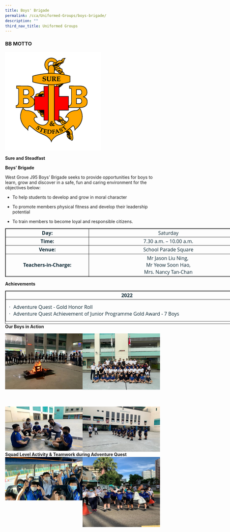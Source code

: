 ```yaml
---
title: Boys' Brigade
permalink: /cca/Uniformed-Groups/boys-brigade/
description: ""
third_nav_title: Uniformed Groups
---
```

### BB MOTTO
![](/images/Until%202022_Pictures/Boys%20Brigade%20Logo.png)

**Sure and Steadfast**

  **Boys’ Brigade**

West Grove J95 Boys’ Brigade seeks to provide opportunities for boys to learn, grow and discover in a safe, fun and caring environment for the objectives below:

* To help students to develop and grow in moral character

* To promote members physical fitness and develop their leadership potential
 
* To train members to become loyal and responsible citizens.

<table style="margin: 0px; outline: 0px; padding: 0px; width: 791px; border: 1pt solid rgb(42, 42, 42); height: 158px;" width="804" cellpadding="0" cellspacing="3" border="1" class="MsoNormalTable"><tbody style="margin: 0px; outline: 0px; padding: 0px;"><tr style="margin: 0px; outline: 0px; padding: 0px;"><td style="margin: 0px; outline: 0px; padding: 1.5pt; width: 267px; border: 1pt solid rgb(42, 42, 42);" width="270"><p style="margin: 0px 0px 0in; outline: 0px; padding: 0px; line-height: 16.8pt; font-weight: 400; font-size: 16px; color: rgb(12, 39, 51); font-family: &quot;Open Sans&quot;; text-align: center;" align="center" class="MsoNormal"><b style="margin: 0px; outline: 0px; padding: 0px;"><span style="margin: 0px; outline: 0px; padding: 0px; font-size: 12pt; font-family: &quot;Open Sans&quot;, sans-serif;" lang="EN-GB">Day:</span></b><span style="margin: 0px; outline: 0px; padding: 0px; font-size: 12pt; font-family: &quot;Open Sans&quot;, sans-serif;"></span></p></td><td style="margin: 0px; outline: 0px; padding: 1.5pt; width: 513px; border: 1pt solid rgb(42, 42, 42);" width="529"><p style="margin: 0px 0px 0in; outline: 0px; padding: 0px; line-height: 16.8pt; font-weight: 400; font-size: 16px; color: rgb(12, 39, 51); font-family: &quot;Open Sans&quot;; text-align: center;" align="center" class="MsoNormal"><span style="margin: 0px; outline: 0px; padding: 0px; font-size: 12pt; font-family: &quot;Open Sans&quot;, sans-serif;">Saturday</span></p></td></tr><tr style="margin: 0px; outline: 0px; padding: 0px;"><td style="margin: 0px; outline: 0px; padding: 1.5pt; width: 143.25pt; border: 1pt solid rgb(42, 42, 42);" width="191"><p style="margin: 0px 0px 0in; outline: 0px; padding: 0px; line-height: 16.8pt; font-weight: 400; font-size: 16px; color: rgb(12, 39, 51); font-family: &quot;Open Sans&quot;; text-align: center;" align="center" class="MsoNormal"><b style="margin: 0px; outline: 0px; padding: 0px;"><span style="margin: 0px; outline: 0px; padding: 0px; font-size: 12pt; font-family: &quot;Open Sans&quot;, sans-serif;" lang="EN-GB">Time:</span></b><span style="margin: 0px; outline: 0px; padding: 0px; font-size: 12pt; font-family: &quot;Open Sans&quot;, sans-serif;"></span></p></td><td style="margin: 0px; outline: 0px; padding: 1.5pt; width: 283.5pt; border: 1pt solid rgb(42, 42, 42);" width="378"><p style="margin: 0px 0px 0in; outline: 0px; padding: 0px; line-height: 16.8pt; font-weight: 400; font-size: 16px; color: rgb(12, 39, 51); font-family: &quot;Open Sans&quot;; text-align: center;" align="center" class="MsoNormal"><span style="margin: 0px; outline: 0px; padding: 0px; font-size: 12pt; font-family: &quot;Open Sans&quot;, sans-serif;" lang="EN-GB">7.30 a.m. – 10.00 a.m.</span><span style="margin: 0px; outline: 0px; padding: 0px; font-size: 12pt; font-family: &quot;Open Sans&quot;, sans-serif;"></span></p></td></tr><tr style="margin: 0px; outline: 0px; padding: 0px;"><td style="margin: 0px; outline: 0px; padding: 1.5pt; width: 143.25pt; border: 1pt solid rgb(42, 42, 42);" width="191"><p style="margin: 0px 0px 0in; outline: 0px; padding: 0px; line-height: 16.8pt; font-weight: 400; font-size: 16px; color: rgb(12, 39, 51); font-family: &quot;Open Sans&quot;; text-align: center;" align="center" class="MsoNormal"><b style="margin: 0px; outline: 0px; padding: 0px;"><span style="margin: 0px; outline: 0px; padding: 0px; font-size: 12pt; font-family: &quot;Open Sans&quot;, sans-serif;" lang="EN-GB">Venue:</span></b><span style="margin: 0px; outline: 0px; padding: 0px; font-size: 12pt; font-family: &quot;Open Sans&quot;, sans-serif;"></span></p></td><td style="margin: 0px; outline: 0px; padding: 1.5pt; width: 283.5pt; border: 1pt solid rgb(42, 42, 42);" width="378"><p style="margin: 0px 0px 0in; outline: 0px; padding: 0px; line-height: 16.8pt; font-weight: 400; font-size: 16px; color: rgb(12, 39, 51); font-family: &quot;Open Sans&quot;; text-align: center;" align="center" class="MsoNormal"><span style="margin: 0px; outline: 0px; padding: 0px; font-size: 12pt; font-family: &quot;Open Sans&quot;, sans-serif;">School Parade Square</span></p></td></tr><tr style="margin: 0px; outline: 0px; padding: 0px;"><td style="margin: 0px; outline: 0px; padding: 1.5pt; width: 143.25pt; border: 1pt solid rgb(42, 42, 42);" width="191"><p style="margin: 0px 0px 0in; outline: 0px; padding: 0px; line-height: 16.8pt; font-weight: 400; font-size: 16px; color: rgb(12, 39, 51); font-family: &quot;Open Sans&quot;; text-align: center;" align="center" class="MsoNormal"><b style="margin: 0px; outline: 0px; padding: 0px;"><span style="margin: 0px; outline: 0px; padding: 0px; font-size: 12pt; font-family: &quot;Open Sans&quot;, sans-serif;" lang="EN-GB">Teachers-in-Charge:</span></b><span style="margin: 0px; outline: 0px; padding: 0px; font-size: 12pt; font-family: &quot;Open Sans&quot;, sans-serif;"></span></p></td><td style="margin: 0px; outline: 0px; padding: 1.5pt; width: 283.5pt; border: 1pt solid rgb(42, 42, 42);" width="378"><p style="margin: 0px 0px 0in; outline: 0px; padding: 0px; line-height: 16.8pt; font-weight: 400; font-size: 16px; color: rgb(12, 39, 51); font-family: &quot;Open Sans&quot;; text-align: center;" align="center" class="MsoNormal"><span style="margin: 0px; outline: 0px; padding: 0px; font-size: 12pt; font-family: &quot;Open Sans&quot;, sans-serif;">Mr Jason Liu Ning,&nbsp;</span></p><p style="margin: 0px 0px 0in; outline: 0px; padding: 0px; line-height: 16.8pt; font-weight: 400; font-size: 16px; color: rgb(12, 39, 51); font-family: &quot;Open Sans&quot;; text-align: center;" align="center" class="MsoNormal"><span style="margin: 0px; outline: 0px; padding: 0px; font-size: 12pt; font-family: &quot;Open Sans&quot;, sans-serif;">&nbsp;Mr Yeow Soon Hao,&nbsp;</span></p><p style="margin: 0px 0px 0in; outline: 0px; padding: 0px; line-height: 16.8pt; font-weight: 400; font-size: 16px; color: rgb(12, 39, 51); font-family: &quot;Open Sans&quot;; text-align: center;" align="center" class="MsoNormal"><span style="margin: 0px; outline: 0px; padding: 0px; font-size: 12pt; font-family: &quot;Open Sans&quot;, sans-serif;">Mrs. Nancy Tan-Chan</span></p></td></tr><tr style="margin: 0px; outline: 0px; padding: 0px;"><td style="margin: 0px; outline: 0px; padding: 1.5pt; width: 143.25pt; border: 1pt solid rgb(42, 42, 42);" width="191"><p style="margin: 0px 0px 0in; outline: 0px; padding: 0px; line-height: 16.8pt; font-weight: 400; font-size: 16px; color: rgb(12, 39, 51); font-family: &quot;Open Sans&quot;; text-align: center;" align="center" class="MsoNormal"><b style="margin: 0px; outline: 0px; padding: 0px;"><span style="margin: 0px; outline: 0px; padding: 0px; font-size: 12pt; font-family: &quot;Open Sans&quot;, sans-serif;" lang="EN-GB">Officers &amp; Key Volunteers</span></b></p></td><td style="margin: 0px; outline: 0px; padding: 1.5pt; width: 283.5pt; border: 1pt solid rgb(42, 42, 42);" width="378"><p style="margin: 0px 0px 0in; outline: 0px; padding: 0px; line-height: 16.8pt; font-weight: 400; font-size: 16px; color: rgb(12, 39, 51); font-family: &quot;Open Sans&quot;; text-align: center;" align="center" class="MsoNormal"><span style="margin: 0px; outline: 0px; padding: 0px; font-size: 12pt; font-family: &quot;Open Sans&quot;, sans-serif;">Captain Max, 2LT Mdm.&nbsp; &nbsp;Catherine,&nbsp;</span></p><p style="margin: 0px 0px 0in; outline: 0px; padding: 0px; line-height: 16.8pt; font-weight: 400; font-size: 16px; color: rgb(12, 39, 51); font-family: &quot;Open Sans&quot;; text-align: center;" align="center" class="MsoNormal"><span style="margin: 0px; outline: 0px; padding: 0px; font-size: 12pt; font-family: &quot;Open Sans&quot;, sans-serif;">Officer Cadet Nehemiah,&nbsp;</span></p><p style="margin: 0px 0px 0in; outline: 0px; padding: 0px; line-height: 16.8pt; font-weight: 400; font-size: 16px; color: rgb(12, 39, 51); font-family: &quot;Open Sans&quot;; text-align: center;" align="center" class="MsoNormal"><span style="margin: 0px; outline: 0px; padding: 0px; font-size: 12pt; font-family: &quot;Open Sans&quot;, sans-serif;">Mr Denny&nbsp;</span></p></td></tr></tbody></table>

**Achievements**

<table style="margin: 0px; outline: 0px; padding: 0px; width: 793px; border: 1pt solid rgb(42, 42, 42); height: 108px;" width="668" align="left" cellpadding="0" cellspacing="3" border="1" class="MsoNormalTable"><tbody style="margin: 0px; outline: 0px; padding: 0px;"><tr style="margin: 0px; outline: 0px; padding: 0px; height: 16.65pt;"><td style="margin: 0px; outline: 0px; padding: 1.5pt; width: 785px; border: 1pt solid rgb(42, 42, 42); height: 16.65pt;" width="664"><p style="margin: 0px 0px 0in; outline: 0px; padding: 0px; line-height: 16.8pt; font-weight: 400; font-size: 16px; color: rgb(12, 39, 51); font-family: &quot;Open Sans&quot;; text-align: center;" align="center" class="MsoNormal"><b style="margin: 0px; outline: 0px; padding: 0px;"><span style="margin: 0px; outline: 0px; padding: 0px; font-size: 12pt; font-family: &quot;Open Sans&quot;, sans-serif;" lang="EN-GB">2022</span></b><span style="margin: 0px; outline: 0px; padding: 0px; font-size: 12pt; font-family: &quot;Open Sans&quot;, sans-serif;"></span></p></td></tr><tr style="margin: 0px; outline: 0px; padding: 0px; height: 49.5pt;"><td style="margin: 0px; outline: 0px; padding: 1.5pt; width: 498.25pt; border: 1pt solid rgb(42, 42, 42); height: 49.5pt;" width="664"><p style="margin: 0px 0px 0in; outline: 0px; padding: 0px; line-height: normal; font-weight: 400; font-size: 16px; color: rgb(12, 39, 51); font-family: &quot;Open Sans&quot;; text-align: justify; text-indent: -0.25in;" class="MsoListParagraphCxSpFirst"><span style="margin: 0px; outline: 0px; padding: 0px; font-size: 12pt; font-family: Symbol;"><span style="margin: 0px; outline: 0px; padding: 0px;">&nbsp;&nbsp; &nbsp;</span><span style="margin: 0px; outline: 0px; padding: 0px;">&nbsp;&nbsp; &nbsp;</span>·<span style="margin: 0px; outline: 0px; padding: 0px; font-variant-numeric: normal; font-variant-east-asian: normal; font-stretch: normal; font-size: 7pt; line-height: normal; font-family: &quot;Times New Roman&quot;;">&nbsp; &nbsp;<span>&nbsp;</span></span></span><span style="margin: 0px; outline: 0px; padding: 0px; font-size: 12pt; font-family: &quot;Open Sans&quot;, sans-serif;">Adventure Quest - Gold Honor Roll</span></p><p style="margin: 0px 0px 0in; outline: 0px; padding: 0px; line-height: normal; font-weight: 400; font-size: 16px; color: rgb(12, 39, 51); font-family: &quot;Open Sans&quot;; text-align: justify; text-indent: -0.25in;" class="MsoListParagraphCxSpLast"><span style="margin: 0px; outline: 0px; padding: 0px; font-size: 12pt; font-family: Symbol;"><span style="margin: 0px; outline: 0px; padding: 0px;">&nbsp;&nbsp; &nbsp;</span><span style="margin: 0px; outline: 0px; padding: 0px;">&nbsp;&nbsp; &nbsp;</span>·<span style="margin: 0px; outline: 0px; padding: 0px; font-variant-numeric: normal; font-variant-east-asian: normal; font-stretch: normal; font-size: 7pt; line-height: normal; font-family: &quot;Times New Roman&quot;;">&nbsp; &nbsp;<span>&nbsp;</span></span></span><span style="margin: 0px; outline: 0px; padding: 0px; font-size: 12pt; font-family: &quot;Open Sans&quot;, sans-serif;">Adventure Quest Achievement of Junior Programme Gold Award - 7 Boys</span></p></td></tr></tbody></table>

**Our Boys in Action**

<img src="/images/Until%202022_Pictures/Boys-brigade1.jpg" 
     style="width:50%" align=left>
	<img src="/images/Until%202022_Pictures/Boys-brigade2.jpg" 
     style="width:50%" align=left>
		 
	**J95 Officers, Teachers, Volunteers and some P4, 5 and 6 Students at the annual J95BB Camp.**
	
	
<img src="/images/Until%202022_Pictures/boys-brigade3.jpg" 
     style="width:50%" align=left>
	<img src="/images/Until%202022_Pictures/boys-brigade4.jpg" 
     style="width:50%" align=left>


**Squad Level Activity & Teamwork during Adventure Quest**
<img src="/images/Until%202022_Pictures/boys-brigade5.jpg" 
     style="width:50%" align=left>
	<img src="/images/Until%202022_Pictures/boys-brigade6.jpg" 
     style="width:50%" align=left>
		 
		 
	